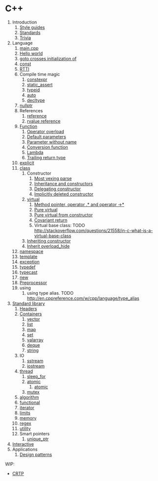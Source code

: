 # C++

1.  Introduction
    1.  [Style guides](style-guides.md)
    1.  [Standards](standards.md)
    1.  [Trivia](trivia.md)
1.  Language
    1.  [main.cpp](main.cpp)
    1.  [Hello world](hello_world.cpp)
    1.  [goto crosses initialization of](goto-cross-initialization.cpp)
    1.  [const](const.cpp)
    1.  [RTTI](rtti.md)
    1.  Compile time magic
        1.  [constexpr](constexpr.cpp)
        1.  [static_assert](static_assert.cpp)
        1.  [typeid](typeid.cpp)
        1.  [auto](auto.cpp)
        1.  [decltype](decltype.cpp)
    1.  [nullptr](nullptr.cpp)
    1.  References
        1.  [reference](reference.cpp)
        1.  [rvalue reference](rvalue_reference.cpp)
    1.  [Function](function.cpp)
        1.  [Operator overload](operator_overload.cpp)
        1.  [Default parameters](default_parameters.cpp)
        1.  [Parameter without name](parameter_without_name.cpp)
        1.  [Conversion function](conversion_function.cpp)
        1.  [Lambda](lambda.cpp)
        1.  [Trailing return type](trailing_return_type.cpp)
    1.  [explicit](explicit.cpp)
    1.  [class](class.cpp)
        1.  Constructor
            1. [Most vexing parse](most_vexing_parse.cpp)
            1. [Inheritance and constructors](inheritance_and_constructors.cpp)
            1. [Delegating constructor](delegating_constructor.cpp)
            1. [Implicitly deleted constructor](implicitly_deleted_constructor.cpp)
        1.  [virtual](virtual.cpp)
            1. [Method pointer, operator .* and operator ->*](method_pointer.cpp)
            1. [Pure virtual](pure_virtual.cpp)
            1. [Pure virtual from constructor](pure_virtual_from_constructor.cpp)
            1. [Covariant return](covariant_return.cpp)
            1. Virtual base class: TODO <http://stackoverflow.com/questions/21558/in-c-what-is-a-virtual-base-class>
        1.  [Inheriting constructor](inheriting_constructor.cpp)
        1.  [Inherit overload_hide](inherit_overload_hide.cpp)
    1.  [namespace](namespace.cpp)
    1.  [template](template.cpp)
    1.  [exception](exception.cpp)
    1.  [typedef](typedef.cpp)
    1.  [typecast](typecast.cpp)
    1.  [new](new.cpp)
    1.  [Preprocessor](preprocessor.cpp)
    1.  using
        1. using type alias. TODO http://en.cppreference.com/w/cpp/language/type_alias
1.  [Standard library](standard_library.md)
    1.  [Headers](common.hpp)
    1.  [Containers](containers.md)
        1.  [vector](vector.cpp)
        1.  [list](list.cpp)
        1.  [map](map.cpp)
        1.  [set](set.cpp)
        1.  [valarray](valarray.cpp)
        1.  [deque](deque.cpp)
        1.  [string](string.cpp)
    1.  IO
        1.  [sstream](sstream.cpp)
        1.  [iostream](iostream.cpp)
    1.  [thread](thread.cpp)
        1.  [sleep_for](sleep_for.cpp)
        1.  [atomic](atomic.cpp)
            1.  [atomic<bool>](atomic_bool.cpp.off)
        1.  [mutex](mutex.cpp)
    1.  [algorithm](algorithm.cpp)
    1.  [functional](functional.cpp)
    1.  [iterator](iterator.cpp)
    1.  [limits](limits.cpp)
    1.  [memory](memory.cpp)
    1.  [regex](regex.cpp)
    1.  [utility](utility.cpp)
    1.  Smart pointers
        1. [unique_ptr](unique_ptr.cpp)
1.  [Interactive](interactive/)
1.  Applications
    1. [Design patterns](design_patterns.cpp)

WIP:

- [CRTP](crtp.cpp)
